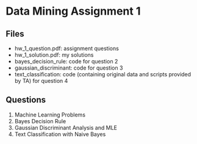 # Data Mining Assignment 1
## Files
- hw_1_question.pdf: assignment questions
- hw_1_solution.pdf: my solutions
- bayes_decision_rule: code for question 2
- gaussian_discriminant: code for question 3
- text_classification: code (containing original data and scripts provided by TA) for question 4
## Questions
1. Machine Learning Problems
2. Bayes Decision Rule
3. Gaussian Discriminant Analysis and MLE
4. Text Classification with Naive Bayes
